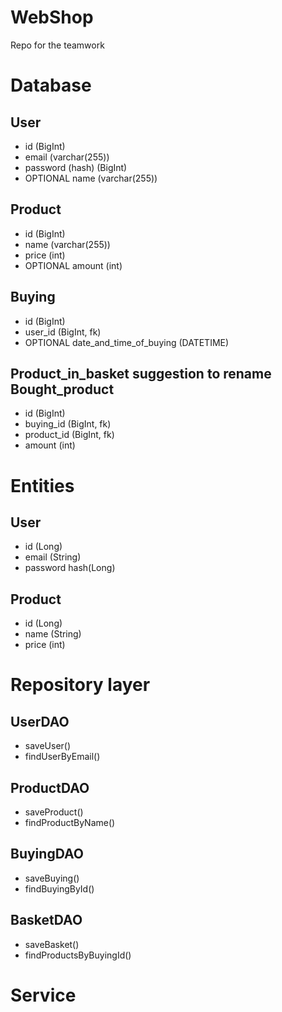 # WebShop
Repo for the teamwork

# Database

## User
- id (BigInt)
- email (varchar(255))
- password (hash) (BigInt)
- OPTIONAL name (varchar(255)) 

## Product
- id (BigInt)
- name (varchar(255))
- price (int)
- OPTIONAL amount (int) 

## Buying
- id (BigInt)
- user_id (BigInt, fk)
- OPTIONAL date_and_time_of_buying (DATETIME) 

## Product_in_basket suggestion to rename Bought_product
- id (BigInt)
- buying_id (BigInt, fk)
- product_id (BigInt, fk)
- amount (int)

# Entities

## User
- id (Long)
- email (String)
- password hash(Long)

## Product
- id (Long)
- name (String)
- price (int)

# Repository layer

## UserDAO

- saveUser()
- findUserByEmail()

## ProductDAO

- saveProduct()
- findProductByName()

## BuyingDAO

- saveBuying()
- findBuyingById()

## BasketDAO

- saveBasket()
- findProductsByBuyingId()

# Service
